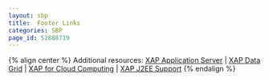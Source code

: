```yaml
---
layout: sbp
title:  Footer Links
categories: SBP
page_id: 52888719
---
```


{% align center %}
Additional resources: [XAP Application Server](http://www.gigaspaces.com/xap) \| [XAP Data Grid](http://www.gigaspaces.com/datagrid) \| [XAP for Cloud Computing](http://www.gigaspaces.com/cloud) \| [XAP J2EE Support](http://www.gigaspaces.com/j2ee)
{% endalign %}
